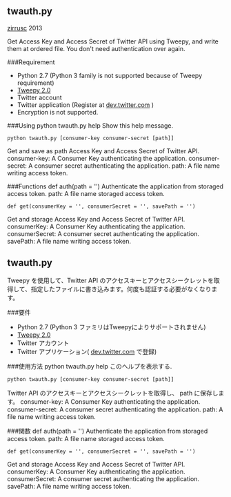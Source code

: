 twauth.py
----
[zirrusc](http://zirrusc.net) 2013


Get Access Key and Access Secret of Twitter API using Tweepy, and write them at ordered file. You don't need authentication over again.

###Requirement
* Python 2.7 (Python 3 family is not supported because of Tweepy requirement)
* [Tweepy 2.0](https://github.com/tweepy/tweepy)
* Twitter account
* Twitter application (Register at [dev.twitter.com](http://dev.twitter.com) )
* Encryption is not supported.

###Using
	python twauth.py help
Show this help message.
	
	python twauth.py [consumer-key consumer-secret [path]]
Get and save as path Access Key and Access Secret of Twitter API.
consumer-key: A Consumer Key authenticating the application.
consumer-secret: A consumer secret authenticating the application.
path: A file name writing access token.
		   
###Functions
	def auth(path = '')
Authenticate the application from storaged access token.
path: A file name storaged access token.
	
	def get(consumerKey = '', consumerSecret = '', savePath = '')
Get and storage Access Key and Access Secret of Twitter API.
consumerKey: A Consumer Key authenticating the application.
consumerSecret: A consumer secret authenticating the application.
savePath: A file name writing access token.



twauth.py
---
Tweepy を使用して、Twitter API のアクセスキーとアクセスシークレットを取得して、指定したファイルに書き込みます。何度も認証する必要がなくなります。

###要件
* Python 2.7 (Python 3 ファミリはTweepyによりサポートされません)
* [Tweepy 2.0](https://github.com/tweepy/tweepy)
* Twitter アカウント
* Twitter アプリケーション( [dev.twitter.com](http://dev.twitter.com) で登録)

###使用方法
	python twauth.py help
このヘルプを表示する.
	
	python twauth.py [consumer-key consumer-secret [path]]
Twitter API のアクセスキーとアクセスシークレットを取得し、 path に保存します。
consumer-key: A Consumer Key authenticating the application.
consumer-secret: A consumer secret authenticating the application.
path: A file name writing access token.
		   
###関数
	def auth(path = '')
Authenticate the application from storaged access token.
path: A file name storaged access token.
	
	def get(consumerKey = '', consumerSecret = '', savePath = '')
Get and storage Access Key and Access Secret of Twitter API.
consumerKey: A Consumer Key authenticating the application.
consumerSecret: A consumer secret authenticating the application.
savePath: A file name writing access token.


